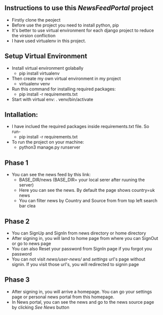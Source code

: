 ## Instructions to use this *NewsFeedPortal* project
- Firstly clone the peoject
- Before use the project you need to install python, pip
- It's better to use virtual environment for each django project to reduce the virsion confliction
- I have used virtualenv in this project.

## Setup Virtual Environment
- Install virtual environment golabally
    - pip install virtualenv
- Then create my own virtual environment in my project
    - virtualenv venv
- Run this command for installing required packages:
    - pip install -r requirements.txt
- Start with virtual env: . venv/bin/activate

## Intallation:
- I have inclued the required packages inside requirements.txt file. So run-
    - pip install -r requirements.txt
- To run the project on your machine:
    - python3 manage.py runserver

## Phase 1
- You can see the news feed by this link:
    - BASE_DIR/news     (BASE_DIR= your local serer after ruuning the server)
    - Here you can see the news. By default the page shows country=uk news
    - You can filter news by Country and Source from from top left search bar
clea
## Phase 2
- You can SignUp and SignIn from news directory or home directory
- After signing in, you will land to home page from where you can SignOut or go to news page
- You can also Reset your password from SignIn page if you forgot you password
- You can not visit *news/user-news/* and *settings* url's page without signin. If you visit those url's, you will redirected to signin page

## Phase 3
- After signing in, you will arrive a homepage. You can go your settings page or personal news portal from this homepage.
- In News portal, you can see the news and go to the news source page by clicking *See News* button
